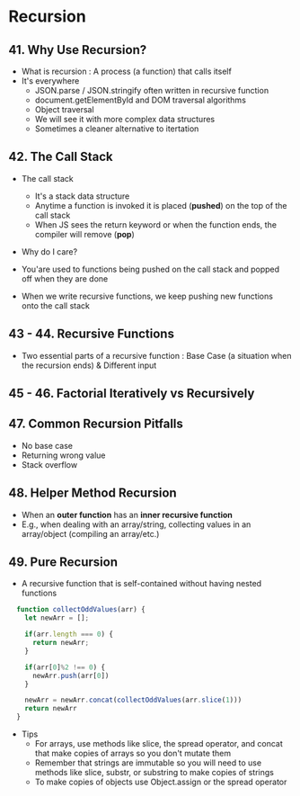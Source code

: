 # Recursion

## 41. Why Use Recursion?
  - What is recursion
  : A process (a function) that calls itself
  - It's everywhere
    - JSON.parse / JSON.stringify often written in recursive function
    - document.getElementById and DOM traversal algorithms
    - Object traversal
    - We will see it with more complex data structures
    - Sometimes a cleaner alternative to itertation

## 42. The Call Stack
  - The call stack
    - It's a stack data structure
    - Anytime a function is invoked it is placed (**pushed**) on the top of the call stack
    - When JS sees the return keyword or when the function ends, the compiler will remove (**pop**)

  - Why do I care?
   - You'are used to functions being pushed on the call stack and popped off when they are done
   - When we write recursive functions, we keep pushing new functions onto the call stack

## 43 - 44. Recursive Functions
  - Two essential parts of a recursive function
    : Base Case (a situation when the recursion ends) & Different input


## 45 - 46. Factorial Iteratively vs Recursively

## 47. Common Recursion Pitfalls
  - No base case
  - Returning wrong value
  - Stack overflow

## 48. Helper Method Recursion
  - When an **outer function** has an **inner recursive function**
  - E.g., when dealing with an array/string, collecting values in an array/object (compiling an array/etc.)

## 49. Pure Recursion
  - A recursive function that is self-contained without having nested functions

  ```js
    function collectOddValues(arr) {
      let newArr = [];

      if(arr.length === 0) {
        return newArr;
      }

      if(arr[0]%2 !== 0) {
        newArr.push(arr[0])
      }

      newArr = newArr.concat(collectOddValues(arr.slice(1)))
      return newArr
    }
  ```
  - Tips
    - For arrays, use methods like slice, the spread operator, and concat that make copies of arrays so you don't mutate them
    - Remember that strings are immutable so you will need to use methods like slice, substr, or substring to make copies of strings
    - To make copies of objects use Object.assign or the spread operator



